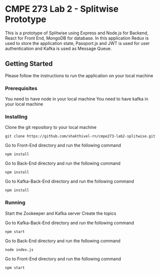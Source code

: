 # CMPE 273 Lab 2 - Splitwise Prototype

This is a prototype of Splitwise using Express and Node.js for Backend, React for Front End, MongoDB for database. In this application Redux is used to store the application state, Passport.js and JWT is used for user authentication and Kafka is used as Message Queue.

## Getting Started
 
 Please follow the instructions to run the application on your local machine
 
### Prerequisites

You need to have node in your local machine
You need to have kafka in your local machine
  
### Installing

Clone the git repository to your local machine
```
git clone https://github.com/shakthivel-rn/cmpe273-lab2-splitwise.git
```

Go to Front-End directory and run the following command
```
npm install
```

Go to Back-End directory and run the following command
```
npm install
```

Go to Kafka-Back-End directory and run the following command
```
npm install
```

### Running 

Start the Zookeeper and Kafka server
Create the topics

Go to Kafka-Back-End directory and run the following command
```
npm start
```

Go to Back-End directory and run the following command
```
node index.js
```

Go to Front-End directory and run the following command
```
npm start
```


